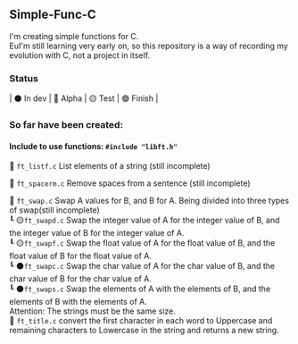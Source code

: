 ## Simple-Func-C

I'm creating simple functions for C. <br />
EuI'm still learning very early on, so this repository is a way of recording my evolution with C, not a project in itself.

### Status
| ⚫ In dev | 🔴 Alpha | 🟡 Test | 🟢 Finish |<br />


### So far have been created:
#### Include to use functions: ```#include "libft.h"``` <br />

🔴 `ft_listf.c` List elements of a string (still incomplete) <br />

🔴 `ft_spacerm.c` Remove spaces from a sentence (still incomplete) <br />

🔴 `ft_swap.c` Swap A values for B, and B for A. Being divided into three types of swap(still incomplete) <br />
┖ 🟡`ft_swapd.c` Swap the integer value of A for the integer value of B, and the integer value of B for the integer value of A.<br />
┖ 🟡`ft_swapf.c` Swap the float value of A for the float value of B, and the float value of B for the float value of A.<br />
┖ ⚫`ft_swapc.c` Swap the char value of A for the char value of B, and the char value of B for the char value of A.<br />
┖ ⚫`ft_swaps.c` Swap the elements of A with the elements of B, and the elements of B with the elements of A.<br />
Attention: The strings must be the same size. <br />
🔴 `ft_title.c` convert the first character in each word to Uppercase and remaining characters to Lowercase in the string and returns a new string. <br />
